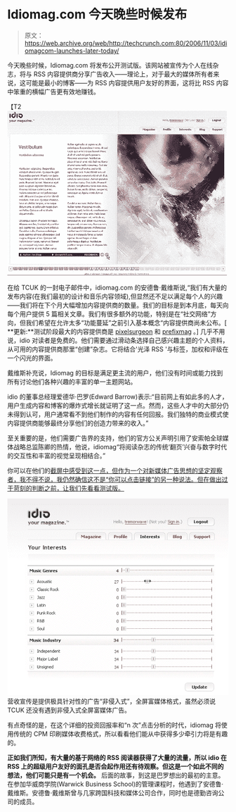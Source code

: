 # Idiomag.com 今天晚些时候发布

> 原文：<https://web.archive.org/web/http://techcrunch.com:80/2006/11/03/idiomagcom-launches-later-today/>

今天晚些时候，Idiomag.com 将发布公开测试版。该网站被宣传为个人在线杂志，将与 RSS 内容提供商分享广告收入——理论上，对于最大的媒体所有者来说，这可能是最小的博客——为 RSS 内容提供用户友好的界面，这将比 RSS 内容中笨重的横幅广告更有效地赚钱。

【T2![idiomag.gif](img/e6edc042113154f1c9866648bada508d.png)

在给 TCUK 的一封电子邮件中，idiomag.com 的安德鲁·戴维斯说,“我们有大量的发布内容(在我们最初的设计和音乐内容领域),但显然还不足以满足每个人的兴趣——我们将在下个月大幅增加内容提供商的数量。我们的目标是到本月底，每天向每个用户提供 5 篇相关文章。我们有很多额外的功能，特别是在“社交网络”方向，但我们希望在允许太多“功能蔓延”之前引入基本概念“内容提供商尚未公布。[ **更新:**测试阶段最大的内容提供商是 [pixelsurgeon](https://web.archive.org/web/20130627210713/http://www.pixelsurgeon.com/) 和 [prefixmag](https://web.archive.org/web/20130627210713/http://www.prefixmag.com/) 。]
几乎不用说，idio 对读者是免费的。他们需要通过滑动条选择自己感兴趣主题的个人资料，从可用的内容提供商那里“创建”杂志。它将结合'光泽 RSS '与标签，加权和评级在一个闪光的界面。

戴维斯补充说，Idiomag 的目标是满足更主流的用户，他们没有时间或能力找到所有讨论他们各种兴趣的丰富的单一主题网站。

idio 的董事总经理爱德华·巴罗(Edward Barrow)表示:“目前网上有如此多的人才，用户生成内容和博客的爆炸式增长就证明了这一点。然而，这些人才中的大部分仍未得到认可，用户通常看不到他们制作的内容有任何回报。我们独特的商业模式使内容提供商能够最终分享他们的创造力带来的收入。”

至关重要的是，他们需要广告界的支持，他们的官方公关声明引用了安索帕全球媒体战略总监陈卿的热情，他说，idiomag“将阅读杂志的传统‘翻页’兴奋与数字时代的交互性和丰富的视觉呈现相结合。”

你可以在他们的[截屏中感受到这一点，但作为一个对新媒体广告思想的坚定观察者，我不得不说，我仍然确信这不是“你可以点击链接”的另一种说法。但在做出过于苛刻的判断之前，让我们先看看测试版。](https://web.archive.org/web/20130627210713/http://www.idiomag.com/screencast/)

[![idiomag2.gif](img/8c9d545b13adaa227413b9e992edf0d2.png)](https://web.archive.org/web/20130627210713/http://www.flickr.com/photos/mbites/287623260/ "idiomag.com") 
营收宣传是提供极具针对性的广告“非侵入式”，全屏富媒体格式，虽然必须说 TCUK 还没有遇到非侵入式全屏富媒体广告。

有点奇怪的是，在这个详细的投资回报率和“n 次”点击分析的时代，idiomag 将使用传统的 CPM 印刷媒体收费格式，所以看看他们能从中获得多少牵引力将是有趣的。

**正如我们所知，有大量的基于网络的 RSS 阅读器获得了大量的流量，所以 idio 在 RSS 上的超级用户友好的面孔是否会起作用还有待观察。但这是一个如此不同的想法，他们可能只是有一个机会。** 
后面的故事，到这是巴罗想出的最初的主意。在参加华威商学院(Warwick Business School)的管理课程时，他遇到了安德鲁·戴维斯。安德鲁·戴维斯曾与几家跨国科技和媒体公司合作，同时也是德勤咨询公司的成员。